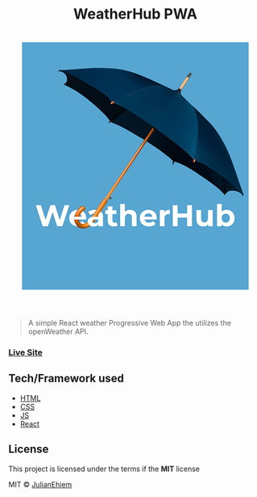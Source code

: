 <h1 align="center">
WeatherHub PWA
</h1>

<!-- ![](src/images/weatherhub-project-card.png =200x) -->

<h1 align="center">
<img src="src/images/weatherhub-project-card-gh.png" alt="Weather Hub Logo">
</h1>

<br>

> A simple React weather Progressive Web App the utilizes the openWeather API.

### [Live Site](https://weatherhubapp.netlify.app/)

## Tech/Framework used

- [HTML](https://developer.mozilla.org/en-US/docs/Web/HTML)
- [CSS](https://developer.mozilla.org/en-US/docs/Web/CSS)
- [JS](https://developer.mozilla.org/en-US/docs/Web/JavaScript)
- [React](https://reactjs.org/)

## License

This project is licensed under the terms if the **MIT** license

MIT © [JulianEhiem](https://github.com/JulianEhiem)
